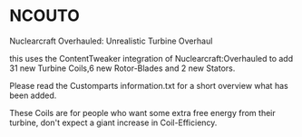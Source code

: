 # NCOUTO
Nuclearcraft Overhauled: Unrealistic Turbine Overhaul

this uses the ContentTweaker integration of Nuclearcraft:Overhauled to add 31 new Turbine Coils,6 new Rotor-Blades and 2 new Stators.

Please read the Customparts information.txt for a short overview what has been added.

These Coils are for people who want some extra free energy from their turbine, don't expect a giant increase in Coil-Efficiency.


